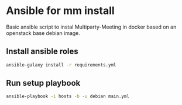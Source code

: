 
# Ansible for mm install

Basic ansible script to instal Multiparty-Meeting in docker based on an openstack base debian image.

## Install ansible roles

```bash
ansible-galaxy install -r requirements.yml
```

## Run setup playbook

```bash
ansible-playbook -i hosts -b -u debian main.yml
```